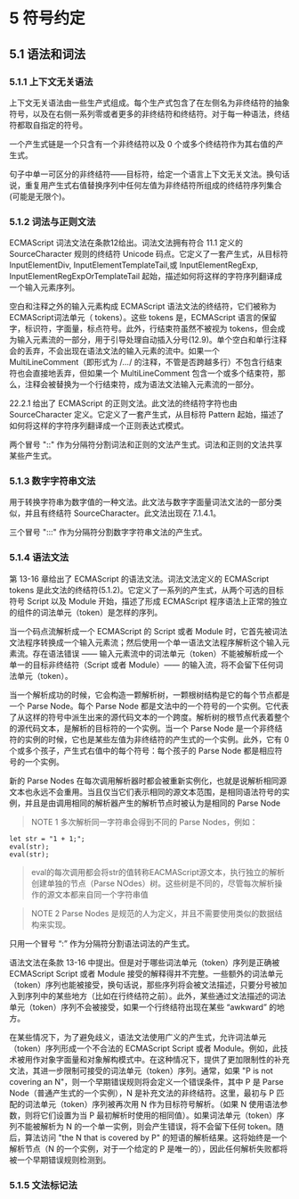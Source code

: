 # 5 符号约定
## 5.1 语法和词法
### 5.1.1 上下文无关语法
上下文无关语法由一些生产式组成。每个生产式包含了在左侧名为非终结符的抽象符号，以及在右侧一系列零或者更多的非终结符和终结符。对于每一种语法，终结符都取自指定的符号。

一个产生式链是一个只含有一个非终结符以及 0 个或多个终结符作为其右值的产生式。

句子中单一可区分的非终结符——目标符，给定一个语言上下文无关文法。换句话说，重复用产生式右值替换序列中任何左值为非终结符所组成的终结符序列集合(可能是无限个)。

### 5.1.2 词法与正则文法
ECMAScript 词法文法在条款12给出。词法文法拥有符合 11.1 定义的 SourceCharacter 规则的终结符 Unicode 码点。它定义了一套产生式，从目标符 InputElementDiv, InputElementTemplateTail,或 InputElementRegExp, InputElementRegExpOrTemplateTail 起始，描述如何将这样的字符序列翻译成一个输入元素序列。

空白和注释之外的输入元素构成 ECMAScript 语法文法的终结符，它们被称为ECMAScript词法单元（ tokens）。这些 tokens 是，ECMAScript 语言的保留字，标识符，字面量，标点符号。此外，行结束符虽然不被视为 tokens，但会成为输入元素流的一部分，用于引导处理自动插入分号(12.9)。单个空白和单行注释会的丢弃，不会出现在语法文法的输入元素的流中。如果一个 MultiLineComment（即形式为 /*…*/ 的注释，不管是否跨越多行）不包含行结束符也会直接地丢弃，但如果一个 MultiLineComment 包含一个或多个结束符，那么，注释会被替换为一个行结束符，成为语法文法输入元素流的一部分。

22.2.1 给出了 ECMAScript 的正则文法。此文法的终结符字符也由 SourceCharacter 定义。它定义了一套产生式，从目标符 Pattern 起始，描述了如何将这样的字符序列翻译成一个正则表达式模式。

两个冒号 "::" 作为分隔符分割词法和正则的文法产生式。词法和正则的文法共享某些产生式。

### 5.1.3 数字字符串文法
用于转换字符串为数字值的一种文法。此文法与数字字面量词法文法的一部分类似，并且有终结符 SourceCharacter。此文法出现在 7.1.4.1。

三个冒号 ":::" 作为分隔符分割数字字符串文法的产生式。

### 5.1.4 语法文法
第 13-16 章给出了 ECMAScript 的语法文法。词法文法定义的 ECMAScript tokens 是此文法的终结符(5.1.2)。它定义了一系列的产生式，从两个可选的目标符号 Script 以及 Module 开始，描述了形成 ECMAScript 程序语法上正常的独立的组件的词法单元（token）是怎样的序列。

当一个码点流解析成一个 ECMAScript 的 Script 或者 Module 时，它首先被词法文法程序转换成一个输入元素流；然后使用一个单一语法文法程序解析这个输入元素流。存在语法错误 —— 输入元素流中的词法单元（token）不能被解析成一个单一的目标非终结符（Script 或者 Module）—— 的输入流，将不会留下任何词法单元（token）。

当一个解析成功的时候，它会构造一颗解析树，一颗根树结构是它的每个节点都是一个 Parse Node。每个 Parse Node 都是文法中的一个符号的一个实例。它代表了从这样的符号中派生出来的源代码文本的一个跨度。解析树的根节点代表着整个的源代码文本，是解析的目标符的一个实例。当一个 Parse Node 是一个非终结符的实例的时候，它也是某些左值为非终结符的产生式的一个实例。此外，它有 0 个或多个孩子，产生式右值中的每个符号：每个孩子的 Parse Node 都是相应符号的一个实例。

新的 Parse Nodes 在每次调用解析器时都会被重新实例化，也就是说解析相同源文本也永远不会重用。当且仅当它们表示相同的源文本范围，是相同语法符号的实例，并且是由调用相同的解析器产生的解析节点时被认为是相同的 Parse Node

> NOTE 1
多次解析同一字符串会得到不同的 Parse Nodes，例如：
```
let str = "1 + 1;";
eval(str);
eval(str);
```
> eval的每次调用都会将str的值转称EACMAScript源文本，执行独立的解析创建单独的节点（Parse NOdes）树。这些树是不同的，尽管每次解析操作的源文本都来自同一个字符串值

> NOTE 2
Parse Nodes 是规范的人为定义，并且不需要使用类似的数据结构来实现。


只用一个冒号 “:” 作为分隔符分割语法词法的产生式。

语法文法在条款 13-16 中提出。但是对于哪些词法单元（token）序列是正确被 ECMAScript Script 或者 Module 接受的解释得并不完整。一些额外的词法单元（token）序列也能被接受，换句话说，那些序列将会被文法描述，只要分号被加入到序列中的某些地方（比如在行终结符之前）。此外，某些通过文法描述的词法单元（token）序列不会被接受，如果一个行终结符出现在某些 “awkward” 的地方。

在某些情况下，为了避免歧义，语法文法使用广义的产生式，允许词法单元（token）序列形成一个不合法的 ECMAScript Script 或者 Module。例如，此技术被用作对象字面量和对象解构模式中。在这种情况下，提供了更加限制性的补充文法，其进一步限制可接受的词法单元（token）序列。通常，如果 "P is not covering an N"，则一个早期错误规则将会定义一个错误条件，其中 P 是 Parse Node（普通产生式的一个实例），N 是补充文法的非终结符。这里，最初与 P 匹配的词法单元（token）序列被再次用 N 作为目标符号解析。（如果 N 使用语法参数，则将它们设置为当 P 最初解析时使用的相同值）。如果词法单元（token）序列不能被解析为 N 的一个单一实例，则会产生错误，将不会留下任何 token。随后，算法访问 "the N that is covered by P" 的短语的解析结果。这将始终是一个解析节点（N 的一个实例，对于一个给定的 P 是唯一的），因此任何解析失败都将被一个早期错误规则检测到。

### 5.1.5 文法标记法